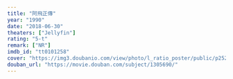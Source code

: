 ```yaml
---
title: "阿飛正傳"
year: "1990"
date: "2018-06-30"
theaters: ["Jellyfin"]
rating: "5-t"
remark: ["NR"]
imdb_id: "tt0101258"
cover: "https://img3.doubanio.com/view/photo/l_ratio_poster/public/p2525770523.jpg"
douban_url: "https://movie.douban.com/subject/1305690/"
---
```

